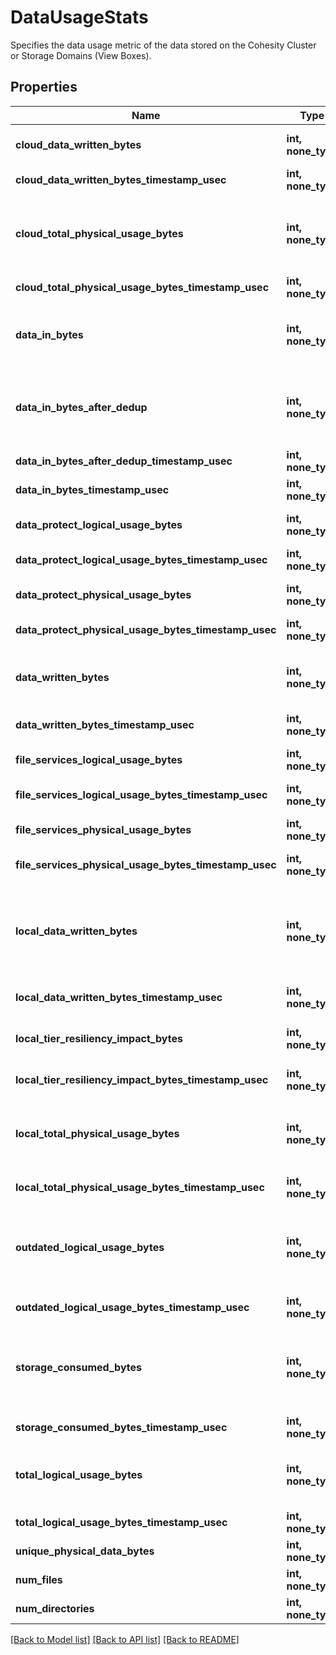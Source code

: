 # DataUsageStats

Specifies the data usage metric of the data stored on the Cohesity Cluster or Storage Domains (View Boxes).

## Properties
Name | Type | Description | Notes
------------ | ------------- | ------------- | -------------
**cloud_data_written_bytes** | **int, none_type** | Specifies the total data written on cloud tiers, as computed by the Cohesity Cluster. | [optional] 
**cloud_data_written_bytes_timestamp_usec** | **int, none_type** | Specifies Timestamp of CloudDataWrittenBytes. | [optional] 
**cloud_total_physical_usage_bytes** | **int, none_type** | Specifies the total cloud capacity, as computed by the Cohesity Cluster, after the size of the data has been reduced by change-block tracking, compression and deduplication. | [optional] 
**cloud_total_physical_usage_bytes_timestamp_usec** | **int, none_type** | Specifies Timestamp of CloudTotalPhysicalUsageBytes. | [optional] 
**data_in_bytes** | **int, none_type** | Specifies the data read from the protected objects by the Cohesity Cluster before any data reduction using deduplication and compression. | [optional] 
**data_in_bytes_after_dedup** | **int, none_type** | Specifies the size of the data has been reduced by change-block tracking and deduplication but before compression or data is replicated to other nodes as per RF or Erasure Coding policy. | [optional] 
**data_in_bytes_after_dedup_timestamp_usec** | **int, none_type** | Specifies Timestamp of DataInBytesAfterDedup. | [optional] 
**data_in_bytes_timestamp_usec** | **int, none_type** | Specifies Timestamp of DataInBytes. | [optional] 
**data_protect_logical_usage_bytes** | **int, none_type** | Specifies the logical data used by Data Protect on Cohesity cluster. | [optional] 
**data_protect_logical_usage_bytes_timestamp_usec** | **int, none_type** | Specifies Timestamp of DataProtectLogicalUsageBytes. | [optional] 
**data_protect_physical_usage_bytes** | **int, none_type** | Specifies the physical data used by Data Protect on Cohesity cluster. | [optional] 
**data_protect_physical_usage_bytes_timestamp_usec** | **int, none_type** | Specifies Timestamp of DataProtectPhysicalUsageBytes. | [optional] 
**data_written_bytes** | **int, none_type** | Specifies the data written after it has been reduced by deduplication and compression. This does not include resiliency impact. | [optional] 
**data_written_bytes_timestamp_usec** | **int, none_type** | Specifies Timestamp of DataWrittenBytes. | [optional] 
**file_services_logical_usage_bytes** | **int, none_type** | Specifies the logical data used by File services on Cohesity cluster. | [optional] 
**file_services_logical_usage_bytes_timestamp_usec** | **int, none_type** | Specifies Timestamp of FileServicesLogicalUsageBytes. | [optional] 
**file_services_physical_usage_bytes** | **int, none_type** | Specifies the physical data used by File services on Cohesity cluster. | [optional] 
**file_services_physical_usage_bytes_timestamp_usec** | **int, none_type** | Specifies Timestamp of FileServicesPhysicalUsageBytes. | [optional] 
**local_data_written_bytes** | **int, none_type** | Specifies the total data written on local tiers, as computed by the Cohesity Cluster, after the size of the data has been reduced by change-block tracking, deduplication and compression. This does not include resiliency impact. | [optional] 
**local_data_written_bytes_timestamp_usec** | **int, none_type** | Specifies Timestamp of LocalDataWrittenBytes. | [optional] 
**local_tier_resiliency_impact_bytes** | **int, none_type** | Specifies the size of the data has been replicated to other nodes as per RF or Erasure Coding policy. | [optional] 
**local_tier_resiliency_impact_bytes_timestamp_usec** | **int, none_type** | Specifies Timestamp of LocalTierResiliencyImpactBytes. | [optional] 
**local_total_physical_usage_bytes** | **int, none_type** | Specifies the total local capacity, as computed by the Cohesity Cluster, after the size of the data has been reduced by change-block tracking, compression and deduplication. | [optional] 
**local_total_physical_usage_bytes_timestamp_usec** | **int, none_type** | Specifies Timestamp of LocalTotalPhysicalUsageBytes. | [optional] 
**outdated_logical_usage_bytes** | **int, none_type** | Specifies the logical usage as computed by the Cohesity Cluster. This field is computed on a same frequency as &#39;StorageConsumedBytes&#39;, and it may not be the latest value. It is used to compute reduction ratio. | [optional] 
**outdated_logical_usage_bytes_timestamp_usec** | **int, none_type** | Specifies Timestamp of OutdatedLogicalUsageBytes. | [optional] 
**storage_consumed_bytes** | **int, none_type** | Specifies the total capacity, as computed by the Cohesity Cluster, after the size of the data has been reduced by change-block tracking, compression and deduplication. This includes resiliency impact. | [optional] 
**storage_consumed_bytes_timestamp_usec** | **int, none_type** | Specifies Timestamp of StorageConsumedBytes. | [optional] 
**total_logical_usage_bytes** | **int, none_type** | Provides the combined data residing on protected objects. The size of data before reduction by deduplication and compression. | [optional] 
**total_logical_usage_bytes_timestamp_usec** | **int, none_type** | Specifies Timestamp of TotalLogicalUsageBytes. | [optional] 
**unique_physical_data_bytes** | **int, none_type** | Specifies the unique physical data usage in bytes. | [optional] 
**num_files** | **int, none_type** | Specifies the number of files. | [optional] 
**num_directories** | **int, none_type** | Specifies the number of directories. | [optional] 

[[Back to Model list]](../README.md#documentation-for-models) [[Back to API list]](../README.md#documentation-for-api-endpoints) [[Back to README]](../README.md)


